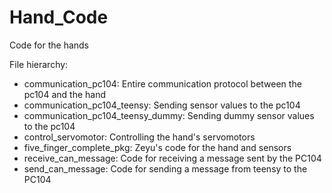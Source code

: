 # Hand_Code
Code for the hands

File hierarchy:
- communication_pc104: Entire communication protocol between the pc104 and the hand
- communication_pc104_teensy: Sending sensor values to the pc104
- communication_pc104_teensy_dummy: Sending dummy sensor values to the pc104
- control_servomotor: Controlling the hand's servomotors
- five_finger_complete_pkg: Zeyu's code for the hand and sensors
- receive_can_message: Code for receiving a message sent by the PC104
- send_can_message: Code for sending a message from teensy to the PC104
